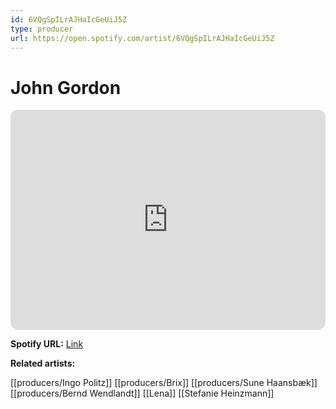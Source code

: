 ```yaml
---
id: 6VQgSpILrAJHaIcGeUiJ5Z
type: producer
url: https://open.spotify.com/artist/6VQgSpILrAJHaIcGeUiJ5Z
---
```

# John Gordon

<iframe style="border-radius:12px" src="https://open.spotify.com/embed/artist/6VQgSpILrAJHaIcGeUiJ5Z" width="100%" height="352" frameBorder="0" allowfullscreen="" allow="autoplay; clipboard-write; encrypted-media; fullscreen; picture-in-picture" loading="lazy"></iframe>

**Spotify URL:** [Link](https://open.spotify.com/artist/6VQgSpILrAJHaIcGeUiJ5Z)

**Related artists:**

[[producers/Ingo Politz]]
[[producers/Brix]]
[[producers/Sune Haansbæk]]
[[producers/Bernd Wendlandt]]
[[Lena]]
[[Stefanie Heinzmann]]
